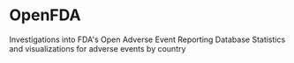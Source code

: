 # OpenFDA
Investigations into FDA's Open Adverse Event Reporting Database
Statistics and visualizations for adverse events by country
